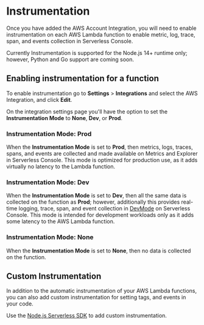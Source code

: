 <!--
title: Instrumentation
menuText: Instrumentation
description: Instrumenting your services with Serverless Console
menuOrder: 2
-->

# Instrumentation

Once you have added the AWS Account Integration, you will need to enable
instrumentation on each AWS Lambda function to enable metric, log, trace, span,
and events collection in Serverless Console.

Currently Instrumentation is supported for the Node.js 14+ runtime only;
however, Python and Go support are coming soon.

## Enabling instrumentation for a function

To enable instrumentation go to **Settings** > **Integrations** and select the
AWS Integration, and click **Edit**.

On the integration settings page you'll have the option to set the
**Instrumentation Mode** to **None**, **Dev**, or **Prod**.

### Instrumentation Mode: Prod

When the **Instrumentation Mode** is set to **Prod**, then metrics, logs,
traces, spans, and events are collected and made available on Metrics and
Explorer in Serverless Console. This mode is optimized for production use, as
it adds virtually no latency to the Lambda function.

### Instrumentation Mode: Dev

When the **Instrumentation Mode** is set to **Dev**, then all the same data is
collected on the function as **Prod**; however, additionally this provides
real-time logging, trace, span, and event collection in [DevMode](./application-guide/dev-mode.md)
on Serverless Console. This mode is intended for development workloads only as
it adds some latency to the AWS Lambda function.

### Instrumentation Mode: None

When the **Instrumentation Mode** is set to **None**, then no data is collected
on the function.

## Custom Instrumentation

In addition to the automatic instrumentation of your AWS Lambda functions, you
can also add custom instrumentation for setting tags, and events in your code. 

Use the [Node.js Serverless SDK](./nodejs.md) to add custom instrumentation.
